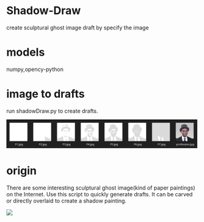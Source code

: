 # Shadow-Draw
create sculptural ghost image draft by specify the image

# models
numpy,opency-python

# image to drafts
run shadowDraw.py to create drafts.

<img src="https://github.com/BNDSFiveCats/Shadow-Draw/blob/master/rm_data/146b831bd0103fa981b4945ea0ea082.png" width=500>

# origin
There are some interesting sculptural ghost image(kind of paper paintings) on the Internet. Use this script to quickly generate drafts. It can be carved or directly overlaid to create a shadow painting. 

<img src="https://github.com/BNDSFiveCats/Shadow-Draw/blob/master/rm_data/cfc0fa2f8cb13c3cadeb0e213160388f.gif" width=200>

